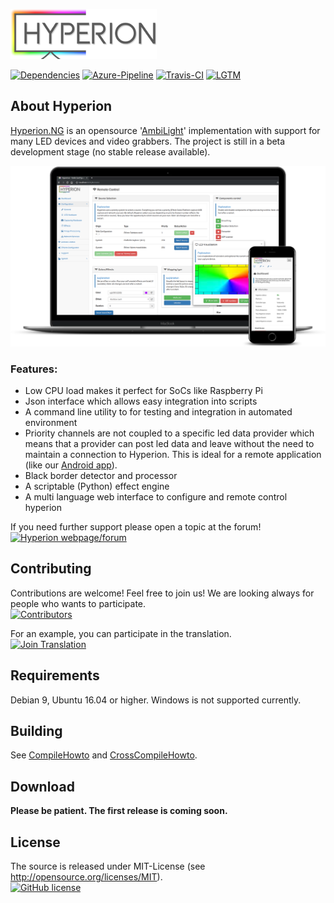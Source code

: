 ![Hyperion.NG](https://raw.githubusercontent.com/hyperion-project/hyperion.ng/master/assets/webconfig/img/hyperion/hyperionlogo.png)

[![Dependencies](https://img.shields.io/librariesio/github/hyperion-project/hyperion.ng.svg)](https://github.com/hyperion-project/hyperion.ng/tree/master/dependencies/external)
[![Azure-Pipeline](https://dev.azure.com/Hyperion-Project/Hyperion.NG/_apis/build/status/Hyperion.NG?branchName=master)](https://dev.azure.com/Hyperion-Project/Hyperion.NG/_build/latest?definitionId=7&branchName=master)
[![Travis-CI](https://travis-ci.org/hyperion-project/hyperion.ng.svg?branch=master)](https://travis-ci.org/hyperion-project/hyperion.ng)
[![LGTM](https://img.shields.io/lgtm/alerts/g/hyperion-project/hyperion.ng.svg)](https://lgtm.com/projects/g/hyperion-project/hyperion.ng/alerts/)

## About Hyperion

[Hyperion.NG](https://github.com/hyperion-project/hyperion.ng) is an opensource '[AmbiLight](https://de.wikipedia.org/wiki/Ambilight)' implementation with support for many LED devices and video grabbers. The project is still in a beta development stage (no stable release available).

![Screenshot](doc/screenshot.png)

### Features:

* Low CPU load makes it perfect for SoCs like Raspberry Pi
* Json interface which allows easy integration into scripts
* A command line utility to for testing and integration in automated environment
* Priority channels are not coupled to a specific led data provider which means that a provider can post led data and leave without the need to maintain a connection to Hyperion. This is ideal for a remote application (like our [Android app](https://play.google.com/store/apps/details?id=nl.hyperion.hyperionpro)).
* Black border detector and processor
* A scriptable (Python) effect engine
* A multi language web interface to configure and remote control hyperion

If you need further support please open a topic at the forum!  
[![Hyperion webpage/forum](https://img.shields.io/website/https/hyperion-project.org.svg?down_color=red&down_message=offline&up_color=green&up_message=online)](https://www.hyperion-project.org)

## Contributing  

Contributions are welcome! Feel free to join us! We are looking always for people who wants to participate.  
[![Contributors](https://img.shields.io/github/contributors/hyperion-project/hyperion.ng.svg)](https://github.com/hyperion-project/hyperion.ng/graphs/contributors)

For an example, you can participate in the translation.  
[![Join Translation](https://img.shields.io/badge/POEditor-translate-green.svg)](https://poeditor.com/join/project/Y4F6vHRFjA)

## Requirements
Debian 9, Ubuntu 16.04 or higher. Windows is not supported currently.

## Building
See [CompileHowto](CompileHowto.md) and [CrossCompileHowto](CrossCompileHowto.txt).

## Download
**Please be patient. The first release is coming soon.**

## License
The source is released under MIT-License (see http://opensource.org/licenses/MIT).  
[![GitHub license](https://img.shields.io/badge/License-MIT-yellow.svg)](https://raw.githubusercontent.com/hyperion-project/hyperion.ng/master/LICENSE)

